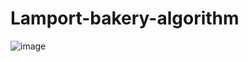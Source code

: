 # Lamport-bakery-algorithm


![image](https://user-images.githubusercontent.com/59146036/232348086-4431f2b0-4c05-4342-a253-940fd8ca00a3.png)
